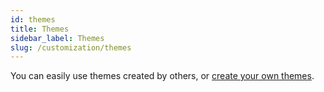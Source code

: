 ```yaml
---
id: themes
title: Themes
sidebar_label: Themes
slug: /customization/themes
---
```


You can easily use themes created by others, or [create your own themes](/squid/developers/themes).
